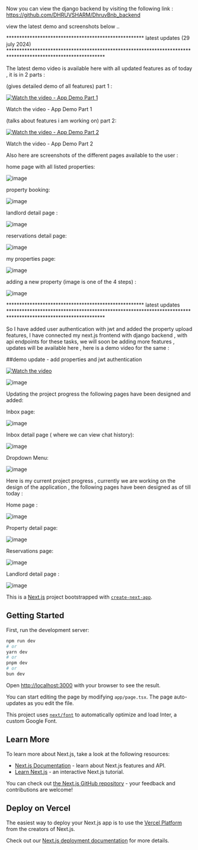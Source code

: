 Now you can view the django backend by visiting the following link : https://github.com/DHRUVSHARM/DhruvBnb_backend

view the latest demo and screenshots below ..

*****************************************************  latest updates (29 july 2024) *************************************************************************************************************

The latest demo video is available here with all updated features as of today , it is in 2 parts : 

(gives detailed demo of all features)
part 1 : 

[![Watch the video - App Demo Part 1](https://cdn.loom.com/sessions/thumbnails/b36f88357fe5473dae42d2c5ed336021-full-play.gif)](https://www.loom.com/share/b36f88357fe5473dae42d2c5ed336021)

Watch the video - App Demo Part 1

(talks about features i am working on)
part 2: 

[![Watch the video - App Demo Part 2](https://cdn.loom.com/sessions/thumbnails/4e43a0512899481cabc85eab756e7e99-14b596055e356039-full-play.gif)](https://www.loom.com/share/4e43a0512899481cabc85eab756e7e99)

Watch the video - App Demo Part 2

Also here are screenshots of the different pages available to the user : 

home page with all listed properties: 

![image](https://github.com/user-attachments/assets/96953ebc-32bf-4646-9ec0-b26cd81197c9)

property booking: 

![image](https://github.com/user-attachments/assets/a15afd34-a534-4919-8574-5267c875f6a5)


landlord detail page : 

![image](https://github.com/user-attachments/assets/d4a7d918-92b6-4f3d-9409-8ea9ab3125ae)

reservations detail page: 

![image](https://github.com/user-attachments/assets/26e59b90-e584-467d-b0a6-95c357dc8f66)

my properties page: 

![image](https://github.com/user-attachments/assets/2b41a7ec-b7de-4e1b-9290-f2efeecf9931)

adding a new property (image is one of the 4 steps) :

![image](https://github.com/user-attachments/assets/73a432b9-4ed2-4853-8151-ed99ed44a5c1)


*****************************************************  latest updates *************************************************************************************************************

So I have added user authentication with jwt and added the property upload features, I have connected my next.js frontend with django backend , with api endpoints for these tasks,  we will soon be adding more features , updates will be available here ,  here is a demo video for the same : 


##demo update - add properties and jwt authentication 

[![Watch the video](https://cdn.loom.com/sessions/thumbnails/a53f00091bc64677abf32a21949da6cc-6123fc5885c113d4-full-play.gif)](https://www.loom.com/share/a53f00091bc64677abf32a21949da6cc)



![image](https://github.com/user-attachments/assets/0368c8e1-e47f-4c6e-89fb-44b6d94dcb1a)


Updating the project progress the following pages have been designed and added:  

Inbox page:

![image](https://github.com/DHRUVSHARM/DhruvBnb/assets/88125615/55478413-1630-4c57-bcc7-de60335c36e0)

Inbox detail page ( where we can view chat history):

![image](https://github.com/DHRUVSHARM/DhruvBnb/assets/88125615/6de67c36-9f42-48ab-9e90-7726fe9dc352)

Dropdown Menu:

![image](https://github.com/DHRUVSHARM/DhruvBnb/assets/88125615/f2c51ff6-c2e4-467c-a710-76400a8b4450)

Here is my current project progress , currently we are working on the design of the application , the following pages have been designed as of till today : 

Home page : 

![image](https://github.com/DHRUVSHARM/DhruvBnb/assets/88125615/cf894994-6e65-4276-9432-bebbf589ec75)

Property detail page:

![image](https://github.com/DHRUVSHARM/DhruvBnb/assets/88125615/9dbde6d8-373a-463a-839e-0bf4fe0cfd30)

Reservations page:

![image](https://github.com/DHRUVSHARM/DhruvBnb/assets/88125615/3b3f4a22-d952-4fc7-89b8-eb8bb9dd68e1)

Landlord detail page : 

![image](https://github.com/DHRUVSHARM/DhruvBnb/assets/88125615/c983ee5b-524a-400e-a0ba-30acd39bfc8e)


This is a [Next.js](https://nextjs.org/) project bootstrapped with [`create-next-app`](https://github.com/vercel/next.js/tree/canary/packages/create-next-app).

## Getting Started

First, run the development server:

```bash
npm run dev
# or
yarn dev
# or
pnpm dev
# or
bun dev
```

Open [http://localhost:3000](http://localhost:3000) with your browser to see the result.

You can start editing the page by modifying `app/page.tsx`. The page auto-updates as you edit the file.

This project uses [`next/font`](https://nextjs.org/docs/basic-features/font-optimization) to automatically optimize and load Inter, a custom Google Font.

## Learn More

To learn more about Next.js, take a look at the following resources:

- [Next.js Documentation](https://nextjs.org/docs) - learn about Next.js features and API.
- [Learn Next.js](https://nextjs.org/learn) - an interactive Next.js tutorial.

You can check out [the Next.js GitHub repository](https://github.com/vercel/next.js/) - your feedback and contributions are welcome!

## Deploy on Vercel

The easiest way to deploy your Next.js app is to use the [Vercel Platform](https://vercel.com/new?utm_medium=default-template&filter=next.js&utm_source=create-next-app&utm_campaign=create-next-app-readme) from the creators of Next.js.

Check out our [Next.js deployment documentation](https://nextjs.org/docs/deployment) for more details.
